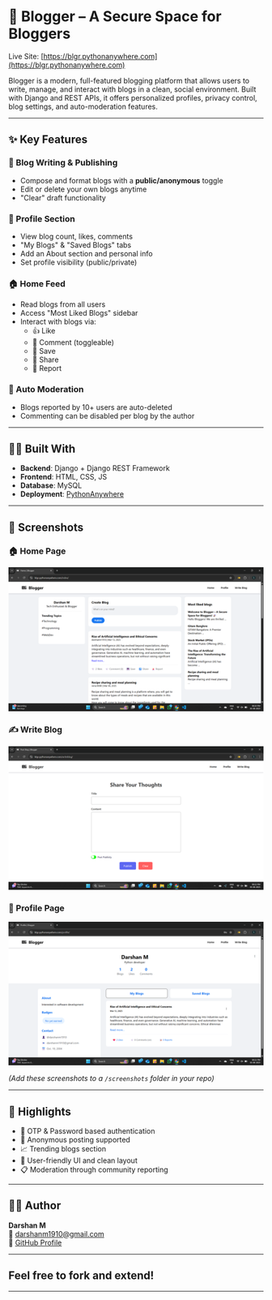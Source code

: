 # 📰 Blogger – A Secure Space for Bloggers

Live Site: [https://blgr.pythonanywhere.com](https://blgr.pythonanywhere.com)

Blogger is a modern, full-featured blogging platform that allows users to write, manage, and interact with blogs in a clean, social environment. Built with Django and REST APIs, it offers personalized profiles, privacy control, blog settings, and auto-moderation features.

---

## ✨ Key Features

### 🧾 Blog Writing & Publishing
- Compose and format blogs with a **public/anonymous** toggle
- Edit or delete your own blogs anytime
- "Clear" draft functionality

### 👤 Profile Section
- View blog count, likes, comments
- "My Blogs" & "Saved Blogs" tabs
- Add an About section and personal info
- Set profile visibility (public/private)

### 🏠 Home Feed
- Read blogs from all users
- Access "Most Liked Blogs" sidebar
- Interact with blogs via:
  - 👍 Like
  - 💬 Comment (toggleable)
  - 📌 Save
  - 🔁 Share
  - 🚩 Report

### 🧠 Auto Moderation
- Blogs reported by 10+ users are auto-deleted
- Commenting can be disabled per blog by the author

---

## 🧑‍💻 Built With

- **Backend**: Django + Django REST Framework  
- **Frontend**: HTML, CSS, JS  
- **Database**: MySQL  
- **Deployment**: [PythonAnywhere](https://www.pythonanywhere.com/)

---

## 📸 Screenshots

### 🏠 Home Page  
![Home Page](./screenshots/home.png)

### ✍️ Write Blog  
![Write Blog](./screenshots/writeBlog.png)

### 👤 Profile Page  
![Profile Page](./screenshots/profile.png)

*(Add these screenshots to a `/screenshots` folder in your repo)*

---

## 📌 Highlights

- 🔐 OTP & Password based authentication
- 🧑 Anonymous posting supported
- 📈 Trending blogs section
- 🚀 User-friendly UI and clean layout
- 📋 Moderation through community reporting

---

## 🙋‍♂️ Author

**Darshan M**  
📧 [darshanm1910@gmail.com](mailto:darshanm1910@gmail.com)  
🐙 [GitHub Profile](https://github.com/yourusername)

---

## Feel free to fork and extend!

---

